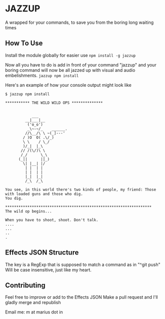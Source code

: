 # JAZZUP
A wrapped for your commands, to save you from the boring long waiting times

## How To Use
Install the module globally for easier use
``` npm install -g jazzup ```

Now all you have to do is add in front of your command "jazzup" and your boring command will now be all jazzed up with visual and audio embelishments.
``` jazzup npm install ```

Here's an example of how your console output might look like
```
$ jazzup npm install

*********** THE WILD WILD OPS **************


            ___
         __|___|__
          ('o_o')
          _\~-~/_    ______.
         //\__/\ \ ~(_]---'
        / )O  O( .\/_)
        \ \    / \_/
        )/_|  |_\
       // /(\/)\ \
       /_/      \_\
      (_||      ||_)
        \| |__| |/
         | |  | |
         | |  | |
         |_|  |_|
         /_\  /_\

You see, in this world there's two kinds of people, my friend: Those with loaded guns and those who dig.
You dig.

******************************************************************
The wild op begins...

When you have to shoot, shoot. Don't talk.
....
...
..
.

```

## Effects JSON Structure
The key is a RegExp that is supposed to match a command as in "^git push"
Will be case insensitive, just like my heart.


## Contributing
Feel free to improve or add to the Effects JSON
Make a pull request and I'll gladly merge and republish

Email me: m at marius dot in
